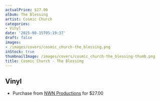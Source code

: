 ```yaml
---
actualPrice: $27.00
album: The Blessing
artist: Cosmic Church
categories:
- Vinyl
date: '2025-08-15T05:19:37'
draft: false
images:
- /images/covers/cosmic_church-the_blessing.png
inStock: true
thumbnailImage: /images/covers/cosmic_church-the_blessing-thumb.png
title: Cosmic Church - The Blessing
---
```


## Vinyl
* Purchase from [NWN Productions](http://shop.nwnprod.com/index.php?route=product/product&path=75&product_id=61576&sort=pd.name&order=ASC) for $27.00
